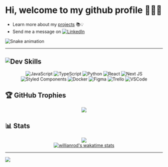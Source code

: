 # Hi, welcome to my github profile 👨🏽‍💻
- Learn more about my [projects](https://patrickmoreira.netlify.app/) 📚💡 <br />
- Send me a message on [![LinkedIn](https://img.shields.io/badge/LinkedIn-%230077B5.svg?logo=linkedin&logoColor=white)](https://linkedin.com/in/patrick-moreirarosa/)

<img src="https://raw.githubusercontent.com/patrick-moreira/patrick-moreira/output/snake.svg" alt="Snake animation" />

---

## ![Dev](https://img.shields.io/badge/<->-blue?style=flat) Skills  
<div align="center">
  
![JavaScript](https://img.shields.io/badge/javascript-%23323330.svg?style=flat&logo=javascript&logoColor=%23F7DF1E) ![TypeScript](https://img.shields.io/badge/typescript-%23007ACC.svg?style=flat&logo=typescript&logoColor=white) ![Python](https://img.shields.io/badge/python-3670A0?style=flat&logo=python&logoColor=ffdd54) ![React](https://img.shields.io/badge/react-%2320232a.svg?style=flat&logo=react&logoColor=%2361DAFB) ![Next JS](https://img.shields.io/badge/Next-black?style=flat&logo=next.js&logoColor=white) ![Styled Components](https://img.shields.io/badge/styled--components-DB7093?style=flat&logo=styled-components&logoColor=white) ![Docker](https://img.shields.io/badge/docker-%230db7ed.svg?style=flat&logo=docker&logoColor=white) 	![Figma](https://img.shields.io/badge/figma-%23F24E1E.svg?style=flat&logo=figma&logoColor=white) ![Trello](https://img.shields.io/badge/Trello-%23026AA7.svg?style=flat&logo=Trello&logoColor=white)
![VSCode](https://img.shields.io/badge/VS%20Code-%23007ACC?style=flat&logo=visual-studio-code&logoColor=white)

</div>

## 🏆 GitHub Trophies
<div align="center">
  
![](https://github-profile-trophy.vercel.app/?username=patrick-moreira&theme=tokyonight&no-frame=false&no-bg=false&margin-w=4)

</div>

## 📊 Stats
<div align="center">
  
![](https://github-readme-streak-stats.herokuapp.com/?user=patrick-moreira&theme=tokyonight&hide_border=false)<br/>
[![willianrod's wakatime stats](https://github-readme-stats.vercel.app/api/wakatime?username=patrickmoreira&layout=compact&theme=tokyonight&hide=Java,Makefile,C++,XML,CSV,C,Text,Properties,c%2B%2B,git%20config,JSX,SQL)](https://github.com/patrick-moreira/github-readme-stats)

</div>

---
[![](https://visitcount.itsvg.in/api?id=patrick-moreira&icon=5&color=6)](https://visitcount.itsvg.in)
